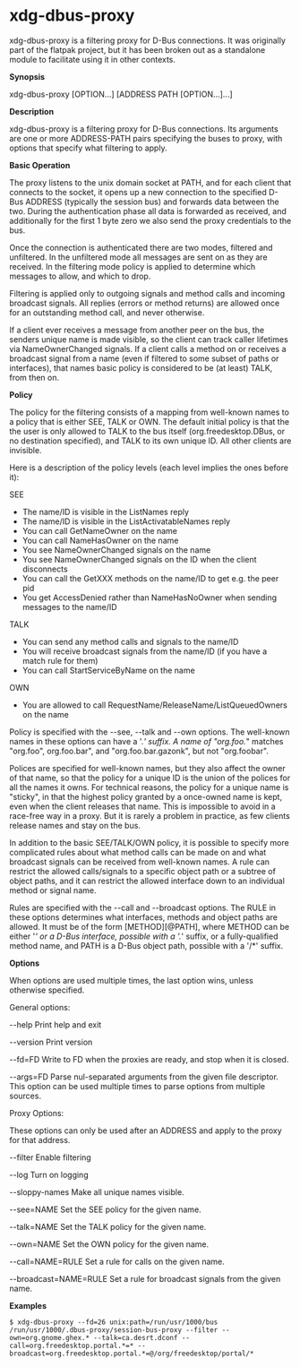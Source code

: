 xdg-dbus-proxy
==============
xdg-dbus-proxy is a filtering proxy for D-Bus connections. It was originally part of the flatpak project, but it has been broken out as a standalone module to facilitate using it in other contexts.

**Synopsis**

xdg-dbus-proxy [OPTION...] [ADDRESS PATH [OPTION...]...]

**Description**

xdg-dbus-proxy is a filtering proxy for D-Bus connections. Its arguments are one or more ADDRESS-PATH pairs specifying the buses to proxy, with options that specify what filtering to apply.

**Basic Operation**

The proxy listens to the unix domain socket at PATH, and for each client that connects to the socket, it opens up a new connection to the specified D-Bus ADDRESS (typically the session bus) and forwards data between the two. During the authentication phase all data is forwarded as received, and additionally for the first 1 byte zero we also send the proxy credentials to the bus.

Once the connection is authenticated there are two modes, filtered and unfiltered. In the unfiltered mode all messages are sent on as they are received. In the filtering mode policy is applied to determine which messages to allow, and which to drop.

Filtering is applied only to outgoing signals and method calls and incoming broadcast signals. All replies (errors or method returns) are allowed once for an outstanding method call, and never otherwise.

If a client ever receives a message from another peer on the bus, the senders unique name is made visible, so the client can track caller lifetimes via NameOwnerChanged signals. If a client calls a method on or receives a broadcast signal from a name (even if filtered to some subset of paths or interfaces), that names basic policy is considered to be (at least) TALK, from then on.

**Policy**

The policy for the filtering consists of a mapping from well-known names to a policy that is either SEE, TALK or OWN. The default initial policy is that the the user is only allowed to TALK to the bus itself (org.freedesktop.DBus, or no destination specified), and TALK to its own unique ID. All other clients are invisible.

Here is a description of the policy levels (each level implies the ones before it):

SEE

- The name/ID is visible in the ListNames reply
- The name/ID is visible in the ListActivatableNames reply
- You can call GetNameOwner on the name
- You can call NameHasOwner on the name
- You see NameOwnerChanged signals on the name
- You see NameOwnerChanged signals on the ID when the client disconnects
- You can call the GetXXX methods on the name/ID to get e.g. the peer pid
- You get AccessDenied rather than NameHasNoOwner when sending messages to the name/ID

TALK

- You can send any method calls and signals to the name/ID
- You will receive broadcast signals from the name/ID (if you have a match rule for them)
- You can call StartServiceByName on the name

OWN

- You are allowed to call RequestName/ReleaseName/ListQueuedOwners on the name

Policy is specified with the --see, --talk and --own options. The well-known names in these options can have a '.*' suffix. A name of "org.foo.*" matches "org.foo", org.foo.bar", and "org.foo.bar.gazonk", but not "org.foobar".

Polices are specified for well-known names, but they also affect the owner of that name, so that the policy for a unique ID is the union of the polices for all the names it owns. For technical reasons, the policy for a unique name is "sticky", in that the highest policy granted by a once-owned name is kept, even when the client releases that name. This is impossible to avoid in a race-free way in a proxy. But it is rarely a problem in practice, as few clients release names and stay on the bus.

In addition to the basic SEE/TALK/OWN policy, it is possible to specify more complicated rules about what method calls can be made on and what broadcast signals can be received from well-known names. A rule can restrict the allowed calls/signals to a specific object path or a subtree of object paths, and it can restrict the allowed interface down to an individual method or signal name.

Rules are specified with the --call and --broadcast options. The RULE in these options determines what interfaces, methods and object paths are allowed. It must be of the form [METHOD][@PATH], where METHOD can be either '*' or a D-Bus interface, possible with a '.*' suffix, or a fully-qualified method name, and PATH is a D-Bus object path, possible with a '/*' suffix.

**Options**

When options are used multiple times, the last option wins, unless otherwise specified.

General options:

--help
Print help and exit

--version
Print version

--fd=FD
Write to FD when the proxies are ready, and stop when it is closed.

--args=FD
Parse nul-separated arguments from the given file descriptor. This option can be used multiple times to parse options from multiple sources.

Proxy Options:

These options can only be used after an ADDRESS and apply to the proxy for that address.

--filter
Enable filtering

--log
Turn on logging

--sloppy-names
Make all unique names visible.

--see=NAME
Set the SEE policy for the given name.

--talk=NAME
Set the TALK policy for the given name.

--own=NAME
Set the OWN policy for the given name.

--call=NAME=RULE
Set a rule for calls on the given name.

--broadcast=NAME=RULE
Set a rule for broadcast signals from the given name.

**Examples**

```
$ xdg-dbus-proxy --fd=26 unix:path=/run/usr/1000/bus /run/usr/1000/.dbus-proxy/session-bus-proxy --filter --own=org.gnome.ghex.* --talk=ca.desrt.dconf --call=org.freedesktop.portal.*=* --broadcast=org.freedesktop.portal.*=@/org/freedesktop/portal/*
```











